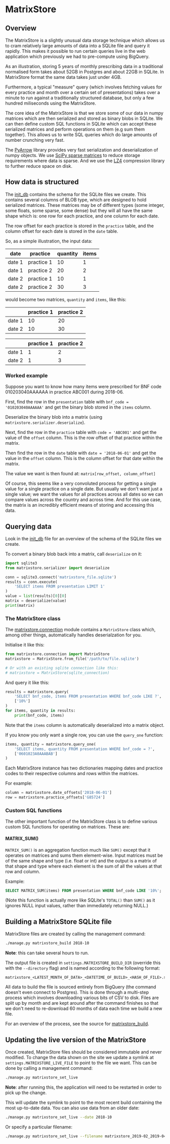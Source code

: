 # MatrixStore


## Overview

The MatrixStore is a slightly unusual data storage technique which
allows us to cram relatively large amounts of data into a SQLite file
and query it rapidly. This makes it possible to run certain queries live
in the web application which previously we had to pre-compute using
BigQuery.

As an illustration, storing 5 years of monthly prescribing data in a
traditional normalised form takes about 52GB in Postgres and about 22GB
in SQLite. In MatrixStore format the same data takes just under 4GB.

Furthermore, a typical "measure" query (which involves fetching values
for every practice and month over a certain set of presentations) takes
over a minute to run against a traditionally structured database, but
only a few hundred miliseconds using the MatrixStore.

The core idea of the MatrixStore is that we store some of our data in
numpy matrices which are then serialized and stored as binary blobs in
SQLite. We can then define custom SQL functions in SQLite which can
accept these serialized matrices and perform operations on them (e.g sum
them together). This allows us to write SQL queries which do large
amounts of number crunching very fast.

The [PyArrow](https://arrow.apache.org/docs/python/) library provides
very fast serialization and deserialization of numpy objects. We use
[SciPy sparse matrices](https://docs.scipy.org/doc/scipy/reference/sparse.html)
to reduce storage requirements where data is sparse. And we use the
[LZ4](https://python-lz4.readthedocs.io/en/stable/intro.html)
compression library to further reduce space on disk.


## How data is structured

The [init_db](./build/init_db.py) contains the schema for the SQLite
files we create. This contains several columns of BLOB type, which are
designed to hold serialized matrices. These matrices may be of different
types (some integer, some floats, some sparse, some dense) but they will
all have the same shape which is: one row for each practice, and one
column for each date.

The row offset for each practice is stored in the `practice` table, and
the column offset for each date is stored in the `date` table.

So, as a simple illustration, the input data:

date | practice | quantity | items
-- | -- | -- | --
date 1 | practice 1 | 10 | 1
date 1 | practice 2 | 20 | 2
date 2 | practice 1 | 10 | 1
date 2 | practice 2 | 30 | 3

would become two matrices, `quantity` and `items`, like this:

  | practice 1 | practice 2
-- | -- | --
date 1 | 10 | 20
date 2 | 10 | 30

  | practice 1 | practice 2
-- | -- | --
date 1 | 1 | 2
date 2 | 1 | 3


### Worked example

Suppose you want to know how many items were prescribed for BNF code
010203040AAAAAA in practice ABC001 during 2018-06.

First, find the row in the `presentation` table with `bnf_code =
'010203040AAAAAA'` and get the binary blob stored in the `items` column.

Deserialize the binary blob into a matrix (using `matrixstore.serializer.deserialize`).

Next, find the row in the `practice` table with `code = 'ABC001'` and
get the value of the `offset` column. This is the row offset of that
practice within the matrix.

Then find the row in the `date` table with `date = '2018-06-01'` and get
the value in the `offset` column. This is the column offset for that
date within the matrix.

The value we want is then found at: `matrix[row_offset, column_offset]`

Of course, this seems like a very convoluted process for getting a
single value for a single practice on a single date. But usually we
don't want just a single value; we want the values for all practices
across all dates so we can compare values across the country and across
time. And for this use case, the matrix is an incredibly efficient means
of storing and accessing this data.


## Querying data

Look in the [init_db](./build/init_db.py) file for an overview of the
schema of the SQLite files we create.

To convert a binary blob back into a matrix, call `deserialize` on it:

```python
import sqlite3
from matrixstore.serializer import deserialize

conn = sqlite3.connect('matrixstore_file.sqlite')
results = conn.execute(
    'SELECT items FROM presentation LIMIT 1'
)
value = list(results)[0][0]
matrix = deserialize(value)
print(matrix)
```

### The MatrixStore class

The [matrixstore.connection](./connection.py) module contains a
`MatrixStore` class which, among other things, automatically handles
deserialzation for you.

Initialise it like this:
```python
from matrixstore.connection import MatrixStore
matrixstore = MatrixStore.from_file('/path/to/file.sqlite')

# Or with an existing sqlite connection like this:
# matrixstore = MatrixStore(sqlite_connection)
```

And query it like this:
```python
results = matrixstore.query(
    'SELECT bnf_code, items FROM presentation WHERE bnf_code LIKE ?',
    ['10%']
)
for items, quantity in results:
    print(bnf_code, items)
```

Note that the `items` column is automatically deserialized into a matrix
object.

If you know you only want a single row, you can use the `query_one`
function:
```python
items, quantity = matrixstore.query_one(
    'SELECT items, quantity FROM presentation WHERE bnf_code = ?',
    ['0601023A0AAABAB']
)
```

Each MatrixStore instance has two dictionaries mapping dates and
practice codes to their respective columns and rows within the matrices.

For example:
```python
column = matrixstore.date_offsets['2018-06-01']
row = matrixstore.practice_offsets['G85724']
```

### Custom SQL functions

The other important function of the MatrixStore class is to define
various custom SQL functions for operating on matrices. These are:

#### MATRIX_SUM()

`MATRIX_SUM()` is an aggregation function much like `SUM()` except that it
operates on matrices and sums them element-wise. Input matrices must be
of the same shape and type (i.e. float or int) and the output is a
matrix of that shape and type where each element is the sum of all the
values at that row and column.

Example:
```sql
SELECT MATRIX_SUM(items) FROM presentation WHERE bnf_code LIKE '10%';
```

(Note this function is actually more like SQLite's `TOTAL()` than
`SUM()` as it ignores NULL input values, rather than immediately
returning NULL.)


## Building a MatrixStore SQLite file

MatrixStore files are created by calling the management command:

```sh
./manage.py matrixstore_build 2018-10
```

**Note**: this can take several hours to run.

The output file is created in `settings.MATRIXSTORE_BUILD_DIR` (override
this with the `--directory` flag) and is named according to the
following format:
```
matrixstore_<LATEST_MONTH_OF_DATA>_<DATETIME_OF_BUILD>_<HASH_OF_FILE>.sqlite
```

All data to build the file is sourced entirely from BigQuery (the
command doesn't even connect to Postgres). This is done through a
multi-step process which involves downloading various bits of CSV to
disk. Files are split up by month and are kept around after the command
finishes so that we don't need to re-download 60 months of data each
time we build a new file.

For an overview of the process, see the source for
[matrixstore_build](./management/commands/matrixstore_build.py).


## Updating the live version of the MatrixStore

Once created, MatrixStore files should be considered immutable and never
modified. To change the data shown on the site we update a symlink at
`settings.MATRIXSTORE_LIVE_FILE` to point to the file we want. This can
be done by calling a management command:

```sh
./manage.py matrixstore_set_live
```

**Note**: after running this, the application will need to be restarted
in order to pick up the change.

This will update the symlink to point to the most recent build
containing the most up-to-date data. You can also use data from an older date:
```sh
./manage.py matrixstore_set_live --date 2018-10
```

Or specify a particular filename:
```sh
./manage.py matrixstore_set_live --filename matrixstore_2019-02_2019-04-18--18-59_063873dd6fda7f46.sqlite
```
